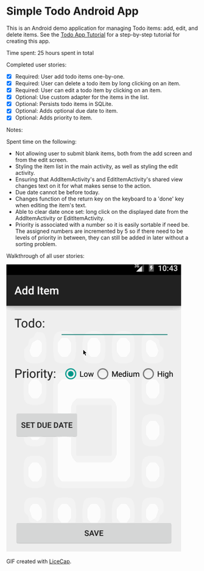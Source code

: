 # Simple Todo Android App

This is an Android demo application for managing Todo items: add, edit, and delete items. See the [Todo App Tutorial](http://courses.codepath.com/snippets/intro_to_android/prework) for a step-by-step tutorial for creating this app.

Time spent: 25 hours spent in total

Completed user stories:

 * [x] Required: User add todo items one-by-one.
 * [x] Required: User can delete a todo item by long clicking on an item.
 * [x] Required: User can edit a todo item by clicking on an item.
 * [x] Optional: Use custom adapter for the items in the list.
 * [x] Optional: Persists todo items in SQLite.
 * [x] Optional: Adds optional due date to item.
 * [x] Optional: Adds priority to item.

Notes:

Spent time on the following:

* Not allowing user to submit blank items, both from the add screen and from the edit screen.
* Styling the item list in the main activity, as well as styling the edit activity.
* Ensuring that AddItemActivity's and EditItemActivity's shared view changes text on it for what makes sense to the action.
* Due date cannot be before today.
* Changes function of the return key on the keyboard to a 'done' key when editing the item's text.
* Able to clear date once set: long click on the displayed date from the AddItemActivity or EditItemActivity.
* Priority is associated with a number so it is easily sortable if need be. The assigned numbers are incremented by 5 so if there need to be levels of priority in between, they can still be added in later without a sorting problem.

Walkthrough of all user stories:

![Video Walkthrough](codepath_todo_app_gif.gif)

GIF created with [LiceCap](http://www.cockos.com/licecap/).